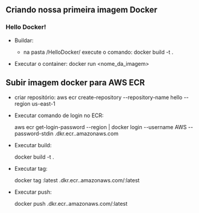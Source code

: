 ## Criando nossa primeira imagem Docker

### Hello Docker!

- Buildar:
    - na pasta /HelloDocker/ execute o comando: docker build -t <nome-da-imagem> .

- Executar o container: 
    docker run <nome_da_imagem>


## Subir imagem docker para AWS ECR

- criar repositório: aws ecr create-repository --repository-name hello --region us-east-1

- Executar comando de login no ECR:
    
    aws ecr get-login-password --region <regiao> | docker login --username AWS --password-stdin <aws-account>.dkr.ecr.<regiao>.amazonaws.com

- Executar build:
    
    docker build -t <nome-da-imagem> .

- Executar tag:

    docker tag <nome-da-imagem>:latest <aws-account>.dkr.ecr.<regiao>.amazonaws.com/<nome-da-imagem>:latest


- Executar push:

    docker push <aws-account>.dkr.ecr.<regiao>.amazonaws.com/<nome-da-imagem>:latest


